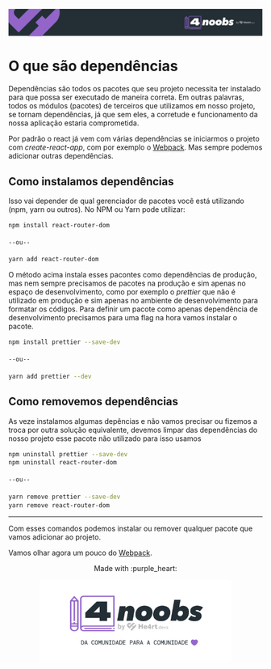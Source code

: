 <p align="center">
  <a href="https://github.com/he4rt/4noobs" target="_blank">
    <img src="../../assets/global/header-4noobs.svg">
  </a>
</p>

# O que são dependências

Dependências são todos os pacotes que seu projeto necessita ter instalado para que possa ser executado de maneira correta. Em outras palavras, todos os módulos (pacotes) de terceiros que utilizamos em nosso projeto, se tornam dependências, já que sem eles, a corretude e funcionamento da nossa aplicação estaria comprometida.

Por padrão o react já vem com várias dependências se iniciarmos o projeto com *create-react-app*, com por exemplo o [Webpack](./../Ferramentas%20de%20build/2-Webpack.md). Mas sempre podemos adicionar outras dependências.

## Como instalamos dependências

Isso vai depender de qual gerenciador de pacotes você está utilizando (npm, yarn ou outros). No NPM ou Yarn pode utilizar:

```bash
npm install react-router-dom

--ou--

yarn add react-router-dom
```

O método acima instala esses pacontes como dependências de produção, mas nem sempre precisamos de pacotes na produção e sim apenas no espaço de desenvolvimento, como por exemplo o *prettier* que não é utilizado em produção e sim apenas no ambiente de desenvolvimento para formatar os códigos. Para definir um pacote como apenas dependência de desenvolvimento precisamos para uma flag na hora vamos instalar o pacote.

```bash
npm install prettier --save-dev

--ou--

yarn add prettier --dev
```

## Como removemos dependências

As veze instalamos algumas depências e não vamos precisar ou fizemos a troca por outra solução equivalente, devemos limpar das dependências do nosso projeto esse pacote não utilizado para isso usamos

```bash
npm uninstall prettier --save-dev
npm uninstall react-router-dom 

--ou--

yarn remove prettier --save-dev
yarn remove react-router-dom 
```

---

Com esses comandos podemos instalar ou remover qualquer pacote que vamos adicionar ao projeto.

Vamos olhar agora um pouco do [Webpack](./2-Webpack.md).

<p align="center">Made with :purple_heart:</p>

<p align="center">
  <a href="https://github.com/he4rt/4noobs" target="_blank">
    <img src="../../assets/global/footer-4noobs.svg" width="380">
  </a>
</p>
